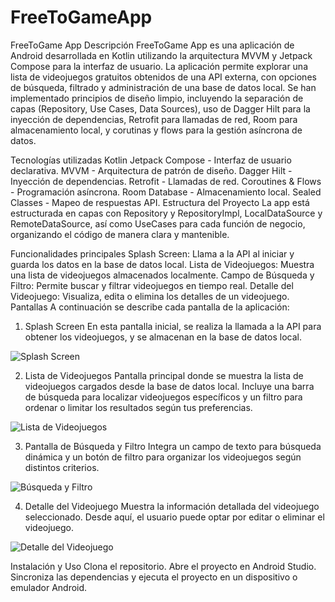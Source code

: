 # FreeToGameApp

FreeToGame App
Descripción
FreeToGame App es una aplicación de Android desarrollada en Kotlin utilizando la arquitectura MVVM y Jetpack Compose para la interfaz de usuario. La aplicación permite explorar una lista de videojuegos gratuitos obtenidos de una API externa, con opciones de búsqueda, filtrado y administración de una base de datos local. Se han implementado principios de diseño limpio, incluyendo la separación de capas (Repository, Use Cases, Data Sources), uso de Dagger Hilt para la inyección de dependencias, Retrofit para llamadas de red, Room para almacenamiento local, y corutinas y flows para la gestión asíncrona de datos.

Tecnologías utilizadas
Kotlin
Jetpack Compose - Interfaz de usuario declarativa.
MVVM - Arquitectura de patrón de diseño.
Dagger Hilt - Inyección de dependencias.
Retrofit - Llamadas de red.
Coroutines & Flows - Programación asíncrona.
Room Database - Almacenamiento local.
Sealed Classes - Mapeo de respuestas API.
Estructura del Proyecto
La app está estructurada en capas con Repository y RepositoryImpl, LocalDataSource y RemoteDataSource, así como UseCases para cada función de negocio, organizando el código de manera clara y mantenible.

Funcionalidades principales
Splash Screen: Llama a la API al iniciar y guarda los datos en la base de datos local.
Lista de Videojuegos: Muestra una lista de videojuegos almacenados localmente.
Campo de Búsqueda y Filtro: Permite buscar y filtrar videojuegos en tiempo real.
Detalle del Videojuego: Visualiza, edita o elimina los detalles de un videojuego.
Pantallas
A continuación se describe cada pantalla de la aplicación:

1. Splash Screen
En esta pantalla inicial, se realiza la llamada a la API para obtener los videojuegos, y se almacenan en la base de datos local.

![Splash Screen](./assets/splash_screen.png)

2. Lista de Videojuegos
Pantalla principal donde se muestra la lista de videojuegos cargados desde la base de datos local. Incluye una barra de búsqueda para localizar videojuegos específicos y un filtro para ordenar o limitar los resultados según tus preferencias.

![Lista de Videojuegos](./assets/lista_videojuegos.png)

3. Pantalla de Búsqueda y Filtro
Integra un campo de texto para búsqueda dinámica y un botón de filtro para organizar los videojuegos según distintos criterios.

![Búsqueda y Filtro](./assets/busqueda_filtro.png)

4. Detalle del Videojuego
Muestra la información detallada del videojuego seleccionado. Desde aquí, el usuario puede optar por editar o eliminar el videojuego.

![Detalle del Videojuego](./assets/detalle_videojuego.png)

Instalación y Uso
Clona el repositorio.
Abre el proyecto en Android Studio.
Sincroniza las dependencias y ejecuta el proyecto en un dispositivo o emulador Android.

